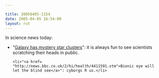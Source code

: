 ```yaml
---

title: 20050405-1154
date: 2005-04-05 16:54:00
layout: rut
---
```


<p>In science news today:<br  /></p>

  <ul>
    <li>"<a href=
    "http://news.bbc.co.uk/2/hi/science/nature/4412287.stm">Galaxy
    has mystery star clusters</a>": it is always fun to see
    scientists scratching their heads in public.</li>

    <li>"<a href=
    "http://news.bbc.co.uk/2/hi/health/4411591.stm">Bionic eye will
    let the blind see</a>": cyborgs R us.</li>
  </ul>

